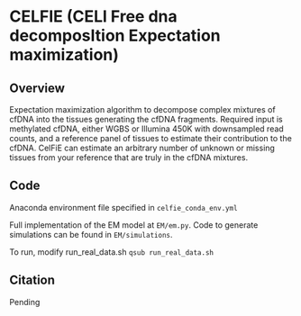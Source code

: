 # CELFIE (CELl Free dna decomposItion Expectation maximization)

## Overview
Expectation maximization algorithm to decompose complex mixtures of cfDNA into the tissues generating the cfDNA fragments. Required input is methylated cfDNA, either WGBS or Illumina 450K with downsampled read counts, and a reference panel of tissues to estimate their contribution to the cfDNA. CelFiE can estimate an arbitrary number of unknown or missing tissues from your reference that are truly in the cfDNA mixtures.

## Code
Anaconda environment file specified in `celfie_conda_env.yml`

Full implementation of the EM model at `EM/em.py`. Code to generate simulations can be found in `EM/simulations`.

To run, modify run_real_data.sh
`qsub run_real_data.sh`

## Citation
Pending

